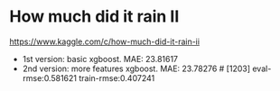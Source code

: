 How much did it rain II
=======================

https://www.kaggle.com/c/how-much-did-it-rain-ii

- 1st version: basic xgboost. MAE: 23.81617
- 2nd version: more features xgboost. MAE: 23.78276 # [1203]  eval-rmse:0.581621  train-rmse:0.407241
